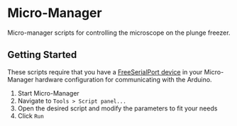 # Micro-Manager

Micro-manager scripts for controlling the microscope on the plunge freezer.

## Getting Started

These scripts require that you have a [FreeSerialPort device](https://micro-manager.org/FreeSerialPort) in your Micro-Manager hardware configuration for communicating with the Arduino.

1. Start Micro-Manager
2. Navigate to `Tools > Script panel...`
3. Open the desired script and modify the parameters to fit your needs
4. Click `Run`
